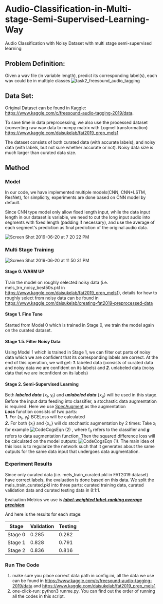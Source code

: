 # Audio-Classification-in-Multi-stage-Semi-Supervised-Learning-Way
Audio Classification with Noisy Dataset with multi stage semi-supervised learning

## Problem Definition: 
Given a wav file (in variable length), predict its corresponding label(s), each wav could be in multiple classes
![task2_freesound_audio_tagging](https://user-images.githubusercontent.com/20760190/59892155-d9c85480-938c-11e9-8e64-65582cec6b32.png)

## Data Set:
Original Dataset can be found in Kaggle: https://www.kaggle.com/c/freesound-audio-tagging-2019/data.

To save time in data preprocessing, we also use the processed dataset (converting raw wav data to numpy matrix with Logmel transformation) https://www.kaggle.com/daisukelab/fat2019_prep_mels1

The dataset consists of both curated data (with accurate labels), and noisy data (with labels, but not sure whether accurate or not). Noisy data size is much larger than curated data size.

## Method
### Model
In our code, we have implemented multiple models(CNN, CNN+LSTM, ResNet), for simplicity, experiments are done based on CNN model by default.

Since CNN type model only allow fixed length input, while the data input length in our dataset is variable, we need to cut the long input audio into segments with fixed length (padding if necessary), 
and use the average of each segment's prediction as final prediction of the original audio data.


![Screen Shot 2019-06-20 at 7 20 22 PM](https://user-images.githubusercontent.com/20760190/59893091-8ce67d00-9390-11e9-92c4-5529ae6c0ff7.png)

### Multi Stage Training

![Screen Shot 2019-06-20 at 11 50 31 PM](https://user-images.githubusercontent.com/20760190/59903592-368c3500-93b6-11e9-9a98-06f471af0539.png)

#### Stage 0. WARM UP
Train the model on roughly selected noisy data (i.e. mels_trn_noisy_best50s.pkl in https://www.kaggle.com/daisukelab/fat2019_prep_mels1), details for how to roughly select from noisy data can be found in 
https://www.kaggle.com/daisukelab/creating-fat2019-preprocessed-data

#### Stage 1. Fine Tune
Started from Model 0 which is trained in Stage 0, we train the model again on the curated dataset.

#### Stage 1.5. Filter Noisy Data
Using Model 1 which is trained in Stage 1, we can filter out parts of noisy data which we are confident that its corresponding labels are correct. At the end of this operation, we will get: ***1***. labeled data 
(consists of curated data and noisy data we are confident on its labels) and ***2***. unlabeled data (noisy data that we are inconfident on its labels)

#### Stage 2. Semi-Supervised Learning
Both ***labeled data*** {x<sub>l</sub>, y<sub>l</sub>} and ***unlabeled data*** {x<sub>u</sub>} will be used in this stage. Before the input data feeding into classifier, a stochastic data augmentation is required. Here we use [SpecAugment](https://ai.googleblog.com/2019/04/specaugment-new-data-augmentation.html) as the augmentation <br/>
***Loss*** function consists of two parts: </br>
***1.*** For {x<sub>l</sub>, y<sub>l</sub>} BCELoss will be calculated</br>
***2.*** For both {x<sub>l</sub>} and {x<sub>u</sub>} will do stochastic augmentation by 2 times: Take x<sub>l</sub> for example ![CodeCogsEqn (2)](https://user-images.githubusercontent.com/20760190/59935231-36b22200-9402-11e9-927e-d559d68d6f68.gif)
, where f<sub>&theta;</sub> refers to the classifier and ***g*** refers to data augmentation function. Then the squared difference loss will be calculated on the model outputs: ![CodeCogsEqn (1)](https://user-images.githubusercontent.com/20760190/59935230-36b22200-9402-11e9-8479-21ce5af04dce.gif).  The main idea of this loss is to regularize the network such that it generates about the same outputs for the same data input that undergoes data augmentation.

### Experiment Results
Since only curated data (i.e. mels_train_curated.pkl in FAT2019 dataset) have correct labels, the evaluation is done based on this data. We split the mels_train_curated.pkl into three parts: curated training data, curated validation data and curated testing data in 8:1:1.

Evaluation Metrics we use is [***label-weighted label-ranking average precision***](https://scikit-learn.org/stable/modules/model_evaluation.html#label-ranking-average-precision)

And here is the results for each stage:

| Stage | Validation | Testing
| ------------- | ------------- | -----------
| Stage 0 |  0.285 | 0.282
| Stage 1  | 0.828 | 0.791
| Stage 2 | 0.836 | 0.816

### Run The Code
1. make sure you place correct data path in config.ini, all the data we use can be found in https://www.kaggle.com/c/freesound-audio-tagging-2019/data and https://www.kaggle.com/daisukelab/fat2019_prep_mels1
2. one-click-run: python3 runme.py. You can find out the order of running all the codes in this script.


